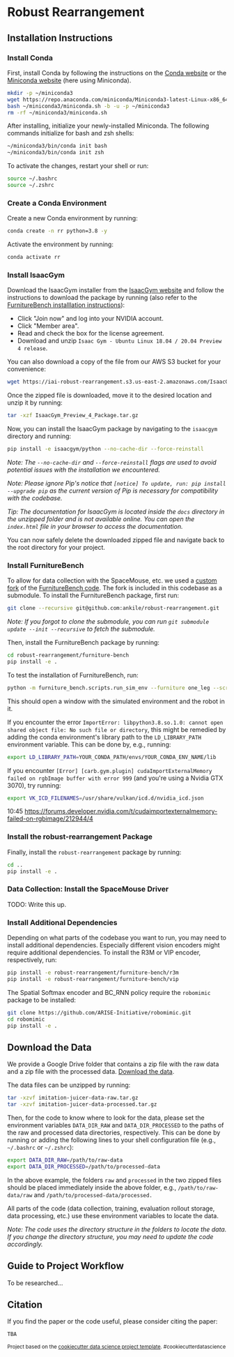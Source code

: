 # Robust Rearrangement

## Installation Instructions


### Install Conda

First, install Conda by following the instructions on the [Conda website](https://docs.conda.io/projects/conda/en/latest/user-guide/install/index.html) or the [Miniconda website](https://docs.conda.io/en/latest/miniconda.html) (here using Miniconda).

```bash
mkdir -p ~/miniconda3
wget https://repo.anaconda.com/miniconda/Miniconda3-latest-Linux-x86_64.sh -O ~/miniconda3/miniconda.sh
bash ~/miniconda3/miniconda.sh -b -u -p ~/miniconda3
rm -rf ~/miniconda3/miniconda.sh
```

After installing, initialize your newly-installed Miniconda. The following commands initialize for bash and zsh shells:

```bash
~/miniconda3/bin/conda init bash
~/miniconda3/bin/conda init zsh
```

To activate the changes, restart your shell or run:

```bash
source ~/.bashrc
source ~/.zshrc
```

### Create a Conda Environment

Create a new Conda environment by running:

```bash
conda create -n rr python=3.8 -y
```

Activate the environment by running:

```bash
conda activate rr
```


### Install IsaacGym

Download the IsaacGym installer from the [IsaacGym website](https://developer.nvidia.com/isaac-gym) and follow the instructions to download the package by running (also refer to the [FurnitureBench installlation instructions](https://clvrai.github.io/furniture-bench/docs/getting_started/installing_furniture_sim.html#download-isaac-gym)):

- Click "Join now" and log into your NVIDIA account.
- Click "Member area".
- Read and check the box for the license agreement.
- Download and unzip `Isaac Gym - Ubuntu Linux 18.04 / 20.04 Preview 4 release`.

You can also download a copy of the file from our AWS S3 bucket for your convenience:

```bash
wget https://iai-robust-rearrangement.s3.us-east-2.amazonaws.com/IsaacGym_Preview_4_Package.tar.gz
```

Once the zipped file is downloaded, move it to the desired location and unzip it by running:

```bash
tar -xzf IsaacGym_Preview_4_Package.tar.gz
```


Now, you can install the IsaacGym package by navigating to the `isaacgym` directory and running:

```bash
pip install -e isaacgym/python --no-cache-dir --force-reinstall
```

_Note: The `--no-cache-dir` and `--force-reinstall` flags are used to avoid potential issues with the installation we encountered._

_Note: Please ignore Pip's notice that `[notice] To update, run: pip install --upgrade pip` as the current version of Pip is necessary for compatibility with the codebase._

_Tip: The documentation for IsaacGym  is located inside the `docs` directory in the unzipped folder and is not available online. You can open the `index.html` file in your browser to access the documentation._

You can now safely delete the downloaded zipped file and navigate back to the root directory for your project. 


### Install FurnitureBench

To allow for data collection with the SpaceMouse, etc. we used a [custom fork](https://github.com/ankile/furniture-bench/tree/iros-2024-release-v1) of the [FurnitureBench code](https://github.com/clvrai/furniture-bench). The fork is included in this codebase as a submodule. To install the FurnitureBench package, first run:

```bash
git clone --recursive git@github.com:ankile/robust-rearrangement.git
```

_Note: If you forgot to clone the submodule, you can run `git submodule update --init --recursive` to fetch the submodule._

Then, install the FurnitureBench package by running:

```bash
cd robust-rearrangement/furniture-bench
pip install -e .
```

To test the installation of FurnitureBench, run:

```bash
python -m furniture_bench.scripts.run_sim_env --furniture one_leg --scripted
```

This should open a window with the simulated environment and the robot in it.

If you encounter the error `ImportError: libpython3.8.so.1.0: cannot open shared object file: No such file or directory`, this might be remedied by adding the conda environment's library path to the `LD_LIBRARY_PATH` environment variable. This can be done by, e.g., running:

```bash
export LD_LIBRARY_PATH=YOUR_CONDA_PATH/envs/YOUR_CONDA_ENV_NAME/lib
```

If you encounter `[Error] [carb.gym.plugin] cudaImportExternalMemory failed on rgbImage buffer with error 999` (and you're using a Nvidia GTX 3070), try running:

```bash
export VK_ICD_FILENAMES=/usr/share/vulkan/icd.d/nvidia_icd.json
```




10:45
https://forums.developer.nvidia.com/t/cudaimportexternalmemory-failed-on-rgbimage/212944/4

### Install the robust-rearrangement Package

Finally, install the `robust-rearrangement` package by running:

```bash
cd ..
pip install -e .
```

### Data Collection: Install the SpaceMouse Driver

TODO: Write this up.


### Install Additional Dependencies

Depending on what parts of the codebase you want to run, you may need to install additional dependencies. Especially different vision encoders might require additional dependencies. To install the R3M or VIP encoder, respectively, run:

```bash
pip install -e robust-rearrangement/furniture-bench/r3m
pip install -e robust-rearrangement/furniture-bench/vip
```

The Spatial Softmax encoder and BC_RNN policy require the `robomimic` package to be installed:

```bash
git clone https://github.com/ARISE-Initiative/robomimic.git
cd robomimic
pip install -e .
```


## Download the Data

We provide a Google Drive folder that contains a zip file with the raw data and a zip file with the processed data. [Download the data](https://drive.google.com/drive/folders/13UqtMLXY1_8JCQOZf3j-YbZyMRTsgZ2K?usp=sharing).

The data files can be unzipped by running:

```bash
tar -xzvf imitation-juicer-data-raw.tar.gz
tar -xzvf imitation-juicer-data-processed.tar.gz
```

Then, for the code to know where to look for the data, please set the environment variables `DATA_DIR_RAW` and `DATA_DIR_PROCESSED` to the paths of the raw and processed data directories, respectively. This can be done by running or adding the following lines to your shell configuration file (e.g., `~/.bashrc` or `~/.zshrc`):

```bash
export DATA_DIR_RAW=/path/to/raw-data
export DATA_DIR_PROCESSED=/path/to/processed-data
```

In the above example, the folders `raw` and `processed` in the two zipped files should be placed immediately inside the above folder, e.g., `/path/to/raw-data/raw` and `/path/to/processed-data/processed.`

All parts of the code (data collection, training, evaluation rollout storage, data processing, etc.) use these environment variables to locate the data.

_Note: The code uses the directory structure in the folders to locate the data. If you change the directory structure, you may need to update the code accordingly._



## Guide to Project Workflow


To be researched...



## Citation

If you find the paper or the code useful, please consider citing the paper:

```tex      
TBA
```


<p><small>Project based on the <a target="_blank" href="https://drivendata.github.io/cookiecutter-data-science/">cookiecutter data science project template</a>. #cookiecutterdatascience</small></p>
